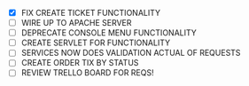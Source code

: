 - [X] FIX CREATE TICKET FUNCTIONALITY
- [ ] WIRE UP TO APACHE SERVER
- [ ] DEPRECATE CONSOLE MENU FUNCTIONALITY
- [ ] CREATE SERVLET FOR FUNCTIONALITY
- [ ] SERVICES NOW DOES VALIDATION ACTUAL OF REQUESTS
- [ ] CREATE ORDER TIX BY STATUS
- [ ] REVIEW TRELLO BOARD FOR REQS!